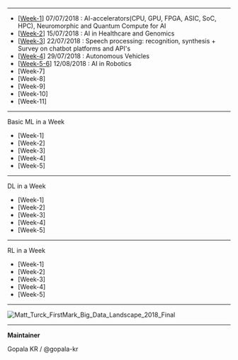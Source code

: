 
-----------------------

- [[Week-1](https://github.com/gopala-kr/a-wild-week-in-ai/tree/master/01-ai-accelerators)]  07/07/2018 : AI-accelerators(CPU, GPU, FPGA, ASIC, SoC, HPC),  Neuromorphic and Quantum Compute for AI
- [[Week-2](https://github.com/gopala-kr/a-week-in-wild-ai/tree/master/02-ai-in-healthcare-and-genomics)] 15/07/2018 : AI in Healthcare and Genomics
- [[Week-3](https://github.com/gopala-kr/a-week-in-wild-ai/tree/master/03-speech-processing)] 22/07/2018 : Speech processing: recognition, synthesis + Survey on chatbot platforms and API's
- [[Week-4](https://github.com/gopala-kr/a-week-in-wild-ai/tree/master/04-ai-in-transportation)] 29/07/2018 : Autonomous Vehicles
- [[Week-5-6](https://github.com/gopala-kr/a-week-in-wild-ai/tree/master/05-ai-in-robotics)] 12/08/2018 : AI in Robotics
- [Week-7]
- [Week-8]
- [Week-9]
- [Week-10]
- [Week-11]


-------------


Basic ML in a Week

- [Week-1]
- [Week-2]
- [Week-3]
- [Week-4]
- [Week-5]

-----------
DL in a Week

- [Week-1]
- [Week-2]
- [Week-3]
- [Week-4]
- [Week-5]

----------

RL in a Week

- [Week-1]
- [Week-2]
- [Week-3]
- [Week-4]
- [Week-5]


-----------

![Matt_Turck_FirstMark_Big_Data_Landscape_2018_Final](http://mattturck.com/wp-content/uploads/2018/07/Matt_Turck_FirstMark_Big_Data_Landscape_2018_Final.png)

-------------

**Maintainer**

Gopala KR / @gopala-kr
